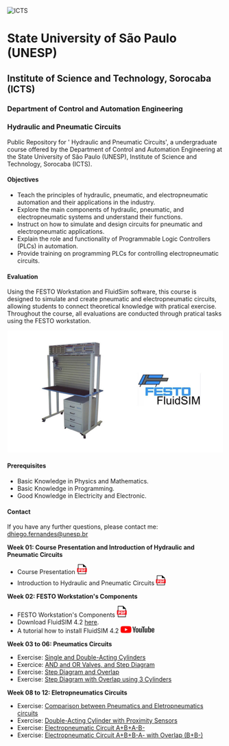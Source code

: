 ![ICTS](./images/unesp_sorocaba.jpg)

# State University of São Paulo (UNESP)
## Institute of Science and Technology, Sorocaba (ICTS)
### Department of Control and Automation Engineering
### Hydraulic and Pneumatic Circuits

Public Repository for ' Hydraulic and Pneumatic Circuits', a undergraduate course offered by the Department of Control and Automation Engineering at the State University of São Paulo (UNESP), Institute of Science and Technology, Sorocaba (ICTS).

#### Objectives
* Teach the principles of hydraulic, pneumatic, and electropneumatic automation and their applications in the industry.
* Explore the main components of hydraulic, pneumatic, and electropneumatic systems and understand their functions.
* Instruct on how to simulate and design circuits for pneumatic and electropneumatic applications.
* Explain the role and functionality of Programmable Logic Controllers (PLCs) in automation.
* Provide training on programming PLCs for controlling electropneumatic circuits.

#### Evaluation
 Using the FESTO Workstation and FluidSim software, this course is designed to simulate and create pneumatic and electropneumatic circuits, allowing students to connect theoretical knowledge with pratical exercise. Throughout the course, all evaluations are conducted through pratical tasks using the FESTO workstation.

 ![FESTO Workstation](./images/FESTO_workstation_software.jpg)

#### Prerequisites
 * Basic Knowledge in Physics and Mathematics.
 * Basic Knowledge in Programming.
 * Good Knowledge in Electricity and Electronic.

#### Contact
If you have any further questions, please contact me: dhiego.fernandes@unesp.br

**Week 01: Course Presentation and Introduction of Hydraulic and Pneumatic Circuits**
* Course Presentation <a href="lessons/week_01/week_01_Course_Presentation_CHP_Dhiego.pdf"> <img src="images/pdf_logo1.png" alt="PDF" width="23" height="23" /> </a>
* Introduction to Hydraulic and Pneumatic Circuits <a href="lessons/week_01/week_01_Introduction_to_CHP_CHP_Dhiego.pdf"> <img src="images/pdf_logo1.png" alt="PDF" width="23" height="23" /> </a>


**Week 02: FESTO Workstation's Components**
* FESTO Workstation's Components <a href="/lessons/week_02/week_02_Festo_Workstation_Components_CHP_Dhiego.pdf"> <img src="images/pdf_logo1.png" alt="PDF" width="23"/> </a>
* Download FluidSIM 4.2 [here](https://drive.google.com/file/d/1E76SK8L6egDEAmnMtZ1M2xNbtzH5xYvz/view?usp=sharing).
* A tutorial how to install FluidSIM 4.2 <a href="https://www.youtube.com/watch?v=8kVYLnA5MqU"> <img src="./images/youtube.jpg" alt="youtube" width="80" height="17" /> </a>

**Week 03 to 06: Pneumatics Circuits**
* Exercise: [Single and Double-Acting Cylinders](./lessons/week_03/) 
* Exercice: [AND and OR Valves, and Step Diagram](./lessons/week_04/)
* Exercise: [Step Diagram and Overlap](./lessons/week_05/)
* Exercise: [Step Diagram with Overlap using 3 Cylinders](./lessons/week_06/)

**Week 08 to 12: Eletropneumatics Circuits**
* Exercise: [Comparison between Pneumatics and Eletropneumatics circuits](./lessons/week_08)
* Exercise: [Double-Acting Cylinder with Proximity Sensors](./lessons/week_09)
* Exercise: [Electropneumatic Circuit A+B+A-B-](./lessons/week_10)
* Exercise: [Electropneumatic Circuit A+B+B-A- with Overlap (B+B-)](./lessons/week_11)